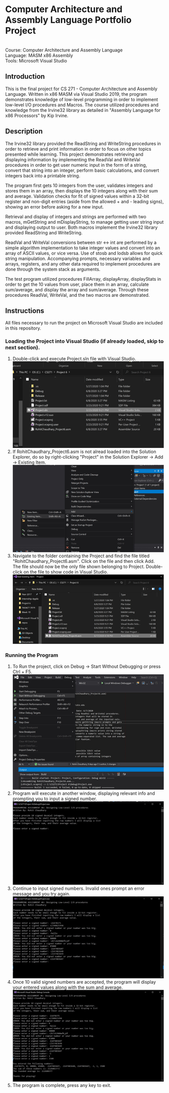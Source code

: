 # Computer Architecture and Assembly Language Portfolio Project
<br>Course: Computer Architecture and Assembly Language
<br>Language: MASM x86 Assembly
<br>Tools: Microsoft Visual Studio

## Introduction
This is the final project for CS 271 - Computer Architecture and Assembly Language. Written in x86 MASM via Visual Studio 2019, the program demonstrates knowledge of low-level programming in order to implement low-level I/O procedures and Macros. The course utilized procedures and knowledge from the Irvine32 library as detailed in "Assembly Language for x86 Processors" by Kip Irvine. 

## Description
The Irvine32 library provided the ReadString and WriteString procedures in order to retrieve and print information in order to focus on other topics presented while learning. This project demonstrates retrieving and displaying information by implementing the ReadVal and WriteVal procedures in order to get user numeric input in the form of a string, convert that string into an integer, perform basic calculations, and convert integers back into a printable string.

The program first gets 10 integers from the user, validates integers and stores them in an array, then displays the 10 integers along with their sum and average. Validation checks for fit of signed values within a 32-bit register and non-digit entries (aside from the allowed + and - leading signs), showing an error before asking for a new input. 

Retrieval and display of integers and strings are performed with two macros, mGetString and mDisplayString, to manage getting user string input and displaying output to user. Both macros implement the Irvine32 library provided ReadString and WriteString.

ReadVal and WriteVal conversions between str <-> int are performed by a simple algorithm implementation to take integer values and convert into an array of ASCII values, or vice versa. Use of stosb and lodsb allows for quick string manipulation. Accompanying prompts, necessary variables and arrays, registers, and any other data required to implement procedures are done through the system stack as arguments.

The test program utilized procedures FillArray, displayArray, displayStats in order to get the 10 values from user, place them in an array, calculate sum/average, and display the array and sum/average. Through these procedures ReadVal, WriteVal, and the two macros are demonstrated.

## Instructions
All files necessary to run the project on Microsoft Visual Studio are included in this repository.

### Loading the Project into Visual Studio (if already loaded, skip to next section).
1) Double-click and execute Project.sln file with Visual Studio.
![Screenshot](https://github.com/rorochaudhary/assembly-portfolioproj/blob/master/Screenshots/screenshot_step1.jpg)
2) If RohitChaudhary_Project6.asm is not alread loaded into the Solution Explorer, do so by right-clicking "Project" in the Solution Explorer -> Add -> Existing Item.
![Screenshot](https://github.com/rorochaudhary/assembly-portfolioproj/blob/master/Screenshots/screenshot_step2.jpg)
3) Navigate to the folder containing the Project and find the file titled "RohitChaudhary_Project6.asm". Click on the file and then click Add. The file should now be the only file shown belonging to Project. Double-click on the file to show code in Visual Studio.
![Screenshot](https://github.com/rorochaudhary/assembly-portfolioproj/blob/master/Screenshots/screenshot_step3.jpg)
### Running the Program
1) To Run the project, click on Debug -> Start Without Debugging or press Ctrl + F5.
![Screenshot](https://github.com/rorochaudhary/assembly-portfolioproj/blob/master/Screenshots/screenshot_step4.jpg)
2) Program will execute in another window, displaying relevant info and prompting you to input a signed number.
![Screenshot](https://github.com/rorochaudhary/assembly-portfolioproj/blob/master/Screenshots/screenshot_step5.jpg)
3) Continue to input signed numbers. Invalid ones prompt an error message and you try again.
![Screenshot](https://github.com/rorochaudhary/assembly-portfolioproj/blob/master/Screenshots/screenshot_step6.jpg)
4) Once 10 valid signed numbers are accepted, the program will display your entered values along with the sum and average.
![Screenshot](https://github.com/rorochaudhary/assembly-portfolioproj/blob/master/Screenshots/screenshot_step7.jpg)
5) The program is complete, press any key to exit.
